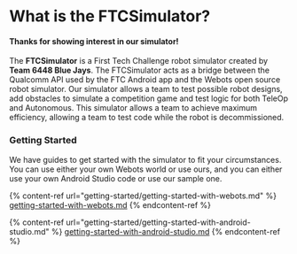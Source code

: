 # What is the FTCSimulator?

#### Thanks for showing interest in our simulator!

The **FTCSimulator** is a First Tech Challenge robot simulator created by **Team 6448 Blue Jays**. The FTCSimulator acts as a bridge between the Qualcomm API used by the FTC Android app and the Webots open source robot simulator. Our simulator allows a team to test possible robot designs, add obstacles to simulate a competition game and test logic for both TeleOp and Autonomous. This simulator allows a team to achieve maximum efficiency, allowing a team to test code while the robot is decommissioned.

### Getting Started

We have guides to get started with the simulator to fit your circumstances. You can use either your own Webots world or use ours, and you can either use your own Android Studio code or use our sample one.

{% content-ref url="getting-started/getting-started-with-webots.md" %}
[getting-started-with-webots.md](getting-started/getting-started-with-webots.md)
{% endcontent-ref %}

{% content-ref url="getting-started/getting-started-with-android-studio.md" %}
[getting-started-with-android-studio.md](getting-started/getting-started-with-android-studio.md)
{% endcontent-ref %}
